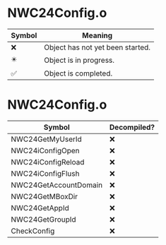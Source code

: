# NWC24Config.o
| Symbol | Meaning 
| ------------- | ------------- 
| :x: | Object has not yet been started. 
| :eight_pointed_black_star: | Object is in progress. 
| :white_check_mark: | Object is completed. 


# NWC24Config.o
| Symbol | Decompiled? |
| ------------- | ------------- |
| NWC24GetMyUserId | :x: |
| NWC24iConfigOpen | :x: |
| NWC24iConfigReload | :x: |
| NWC24iConfigFlush | :x: |
| NWC24GetAccountDomain | :x: |
| NWC24GetMBoxDir | :x: |
| NWC24GetAppId | :x: |
| NWC24GetGroupId | :x: |
| CheckConfig | :x: |
